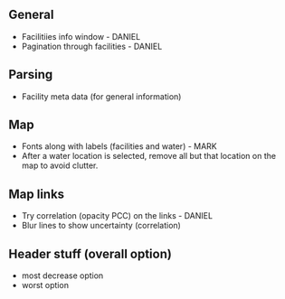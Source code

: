## General
- Facilitiies info window - DANIEL
- Pagination through facilities - DANIEL

## Parsing
- Facility meta data (for general information)

## Map
- Fonts along with labels (facilities and water) - MARK
- After a water location is selected, remove all but that location on the map to avoid clutter.


## Map links
- Try correlation (opacity PCC) on the links - DANIEL
- Blur lines to show uncertainty (correlation)


## Header stuff (overall option)
- most decrease option
- worst option
